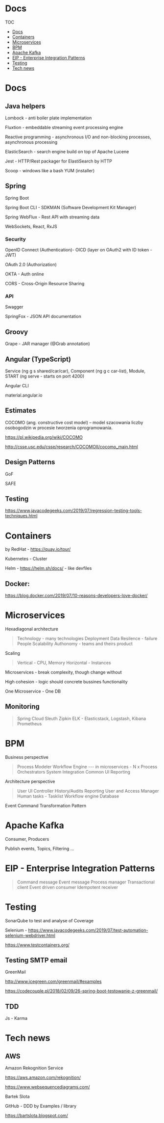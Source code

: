 # Docs

TOC
- [Docs](#docs)
- [Containers](#containers)
- [Microservices](#microservices)
- [BPM](#bpm)
- [Apache Kafka](#apache_kafka)
- [EIP - Enterprise Integration Patterns](#eip)
- [Testing](#testing)
- [Tech news](#tech_news)



# Docs <a name="docs"></a>


## Java helpers

Lombock - anti boiler plate implementation

Fluxtion - embeddable streaming event processing engine

Reactive programming - asynchronous I/O and non-blocking processes, asynchronous processing

ElasticSearch - search engine build on top of Apache Lucene

Jest - HTTP/Rest packager for ElastiSearch by HTTP

Scoop - windows like a bash YUM (installer)

## Spring 

Spring Boot

Spring Boot CLI - SDKMAN (Software Development Kit Manager)

Spring WebFlux - Rest API with streaming data

WebSockets, React, RxJS

### Security

OpenID Connect (Authentication)- OICD (layer on OAuth2 with ID token - JWT)

OAuth 2.0 (Authorization)

OKTA - Auth online

CORS - Cross-Origin Resource Sharing

### API

Swagger

SpringFox - JSON API documentation

## Groovy

Grape - JAR manager (@Grab annotation)

## Angular (TypeScript)

Service (ng g s shared/car/car), Component (ng g c car-list), Module, START (ng serve - starts on port 4200)

Angular CLI

material.angular.io

## Estimates

COCOMO (ang. constructive cost model) – model szacowania liczby osobogodzin w procesie tworzenia oprogramowania.

https://pl.wikipedia.org/wiki/COCOMO

http://csse.usc.edu/csse/research/COCOMOII/cocomo_main.html

## Design Patterns

GoF

SAFE




## Testing

https://www.javacodegeeks.com/2019/07/regression-testing-tools-techniques.html


# Containers <a name="containers"></a>

by RedHat - https://quay.io/tour/

Kubernetes - Cluster

Helm - https://helm.sh/docs/  - like devfiles

## Docker:

https://blog.docker.com/2019/07/10-reasons-developers-love-docker/




# Microservices <a name="microservices"></a>

Hexadiagonal architecture
> Technology  - many technologies
> Deployment
> Data
> Resilence - failure
> People
> Scalability
> Authonomy - teams and theirs product

Scaling
> Vertical - CPU, Memory
> Horizontal - Instances

Microservices - break complexity, though change without

High cohesion - logic should concrete bussines functionality

One Microservice - One DB

## Monitoring

> Spring Cloud Sleuth
> Zipkin
> ELK - Elasticstack, Logstash, Kibana
> Prometheus


# BPM <a name="bpm"></a>

Business perspective
> Process Modeler
> Workflow Engine --- in microservices - N x Process Orchestrators
> System Integration
> Common UI
> Reporting

Architecture perspective
> User
> UI Controller
> History/Audits
> Reporting
> User and Access Manager
> Human tasks - Tasklist
> Workflow engine
> Database

Event Command Transformation Pattern



# Apache Kafka <a name="apache_kafka"></a>

Consumer, Producers

Publish events, Topics, Filtering ...


# EIP - Enterprise Integration Patterns <a name="eip"></a>

> Command message
> Event message
> Process manager
> Transactional client
> Event driven consumer
> Idempotent receiver

# Testing <a name="testing"></a>

SonarQube to test and analyse of Coverage


Selenium - https://www.javacodegeeks.com/2019/07/test-automation-selenium-webdriver.html

https://www.testcontainers.org/

## Testing SMTP email

GreenMail

http://www.icegreen.com/greenmail/#examples

https://codecouple.pl/2018/02/09/26-spring-boot-testowanie-z-greenmail/

## TDD

Js - Karma

# Tech news <a name="tech_news"></a>

## AWS

Amazon Rekognition Service

https://aws.amazon.com/rekognition/

https://www.websequencediagrams.com/

Bartek Slota

GitHub - DDD by Examples / library

https://bartslota.blogspot.com/




